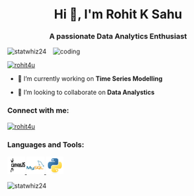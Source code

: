 <h1 align="center">Hi 👋, I'm Rohit K Sahu</h1>
<h3 align="center">A passionate Data Analytics Enthusiast </h3>

<img align="right" alt="coding" width="400" src="https://user-images.githubusercontent.com/55389276/140866485-8fb1c876-9a8f-4d6a-98dc-08c4981eaf70.gif">

<p align="left"> <img src="https://komarev.com/ghpvc/?username=statwhiz24&label=Profile%20views&color=0e75b6&style=flat" alt="statwhiz24" /> </p>

<p align="left"> <a href="https://twitter.com/rohit4u" target="blank"><img src="https://img.shields.io/twitter/follow/rohit4u?logo=twitter&style=for-the-badge" alt="rohit4u" /></a> </p>

- 🔭 I’m currently working on **Time Series Modelling**

- 👯 I’m looking to collaborate on **Data Analystics**

<h3 align="left">Connect with me:</h3>
<p align="left">
<a href="https://twitter.com/rohit4u" target="blank"><img align="center" src="https://raw.githubusercontent.com/rahuldkjain/github-profile-readme-generator/master/src/images/icons/Social/twitter.svg" alt="rohit4u" height="30" width="40" /></a>
</p>

<h3 align="left">Languages and Tools:</h3>
<p align="left"> <a href="https://canvasjs.com" target="_blank" rel="noreferrer"> <img src="https://raw.githubusercontent.com/Hardik0307/Hardik0307/master/assets/canvasjs-charts.svg" alt="canvasjs" width="40" height="40"/> </a> <a href="https://www.mysql.com/" target="_blank" rel="noreferrer"> <img src="https://raw.githubusercontent.com/devicons/devicon/master/icons/mysql/mysql-original-wordmark.svg" alt="mysql" width="40" height="40"/> </a> <a href="https://www.python.org" target="_blank" rel="noreferrer"> <img src="https://raw.githubusercontent.com/devicons/devicon/master/icons/python/python-original.svg" alt="python" width="40" height="40"/> </a> </p>

<p><img align="center" src="https://github-readme-stats.vercel.app/api/top-langs?username=statwhiz24&show_icons=true&locale=en&layout=compact" alt="statwhiz24" /></p>
